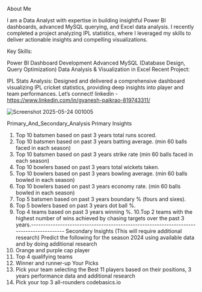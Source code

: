 About Me

I am a Data Analyst with expertise in building insightful Power BI dashboards, advanced MySQL querying, and Excel data analysis. I recently completed a project analyzing IPL statistics, where I leveraged my skills to deliver actionable insights and compelling visualizations.

Key Skills:

Power BI Dashboard Development
Advanced MySQL (Database Design, Query Optimization)
Data Analysis & Visualization in Excel
Recent Project:

IPL Stats Analysis: Designed and delivered a comprehensive dashboard visualizing IPL cricket statistics, providing deep insights into player and team performances.
Let’s connect! 
linkedin - https://www.linkedin.com/in/gyanesh-paikrao-819743311/

![Screenshot 2025-05-24 001005](https://github.com/user-attachments/assets/28f96c04-6346-4241-9571-706943922fa6)


Primary_And_Secondary_Analysis
 Primary Insights
 1. Top 10 batsmen based on past 3 years total runs scored.
 2. Top 10 batsmen based on past 3 years batting average. (min 60 balls faced in
 each season)
 3. Top 10 batsmen based on past 3 years strike rate (min 60 balls faced in each
 season)
 4. Top 10 bowlers based on past 3 years total wickets taken.
 5. Top 10 bowlers based on past 3 years bowling average. (min 60 balls bowled in
 each season)
 6. Top 10 bowlers based on past 3 years economy rate. (min 60 balls bowled in
 each season)
 7. Top 5 batsmen based on past 3 years boundary % (fours and sixes).
 8. Top 5 bowlers based on past 3 years dot ball %.
 9. Top 4 teams based on past 3 years winning %.
 10.Top 2 teams with the highest number of wins achieved by chasing targets over
 the past 3 years.----------------------------------------------------------------------------------------
Secondary Insights (This will require additional research)
 Predict the following for the season 2024 using available data and by doing additional
 research
 1. Orange and purple cap player
 2. Top 4 qualifying teams
 3. Winner and runner-up
 Your Picks
 4. Pick your team selecting the Best 11 players based on their positions, 3 years
 performance data and additional research
 5. Pick your top 3 all-rounders
 codebasics.io
